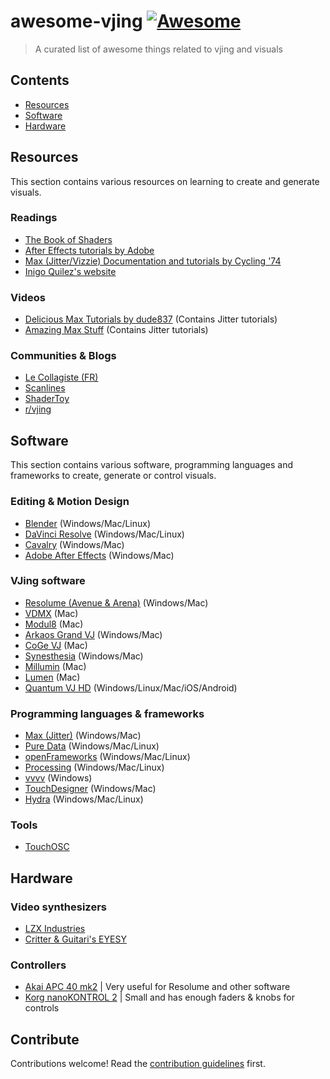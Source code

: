 # awesome-vjing [![Awesome](https://awesome.re/badge.svg)](https://awesome.re)

> A curated list of awesome things related to vjing and visuals


## Contents

- [Resources](#resources)
- [Software](#software)
- [Hardware](#hardware)

## Resources

This section contains various resources on learning to create and generate visuals.

### Readings
- [The Book of Shaders](https://thebookofshaders.com/)
- [After Effects tutorials by Adobe](https://helpx.adobe.com/after-effects/tutorials.html)
- [Max (Jitter/Vizzie) Documentation and tutorials by Cycling '74](https://docs.cycling74.com/max8/tutorials/jitindex)
- [Inigo Quilez's website](https://iquilezles.org/)

### Videos
- [Delicious Max Tutorials by dude837](https://www.youtube.com/watch?v=5RYy8Cvgkqk&list=PLD45EDA6F67827497) (Contains Jitter tutorials)
- [Amazing Max Stuff](https://www.youtube.com/c/AmazingMaxStuff) (Contains Jitter tutorials)

### Communities & Blogs
- [Le Collagiste (FR)](https://blog.lecollagiste.com/)
- [Scanlines](https://scanlines.xyz/)
- [ShaderToy](https://www.shadertoy.com/)
- [r/vjing](https://www.reddit.com/r/vjing/)


## Software

This section contains various software, programming languages and frameworks to create, generate or control visuals.

### Editing & Motion Design

- [Blender](https://www.blender.org/) (Windows/Mac/Linux)
- [DaVinci Resolve](https://www.blackmagicdesign.com/products/davinciresolve/) (Windows/Mac/Linux)
- [Cavalry](https://cavalry.scenegroup.co/) (Windows/Mac)
- [Adobe After Effects](https://www.adobe.com/products/aftereffects.html) (Windows/Mac)

### VJing software
- [Resolume (Avenue & Arena)](https://resolume.com/) (Windows/Mac)
- [VDMX](https://vidvox.net/) (Mac)
- [Modul8](http://www.garagecube.com/modul8/) (Mac)
- [Arkaos Grand VJ](https://www.arkaos.com/) (Windows/Mac)
- [CoGe VJ](https://imimot.com/cogevj/) (Mac)
- [Synesthesia](https://synesthesia.live/) (Windows/Mac)
- [Millumin](https://www.millumin.com/v3/) (Mac)
- [Lumen](https://lumen-app.com/) (Mac)
- [Quantum VJ HD](https://www.warmplace.ru/soft/qvjhd/) (Windows/Linux/Mac/iOS/Android)

### Programming languages & frameworks

- [Max (Jitter)](https://cycling74.com/products/max) (Windows/Mac)
- [Pure Data](https://puredata.info/) (Windows/Mac/Linux)
- [openFrameworks](https://openframeworks.cc/) (Windows/Mac/Linux)
- [Processing](https://processing.org/) (Windows/Mac/Linux)
- [vvvv](https://vvvv.org/) (Windows)
- [TouchDesigner](https://derivative.ca/) (Windows/Mac)
- [Hydra](https://github.com/ojack/hydra) (Windows/Mac/Linux)

### Tools

- [TouchOSC](https://hexler.net/touchosc)

## Hardware

### Video synthesizers
- [LZX Industries](https://lzxindustries.net/)
- [Critter & Guitari's EYESY](https://www.critterandguitari.com/eyesy)

### Controllers

- [Akai APC 40 mk2](https://www.thomann.de/gb/akai_professional_apc_40_mk2.htm) | Very useful for Resolume and other software
- [Korg nanoKONTROL 2](https://www.thomann.de/gb/korg_nanokontrol_2_black.htm) | Small and has enough faders & knobs for controls


## Contribute

Contributions welcome! Read the [contribution guidelines](contributing.md) first.
